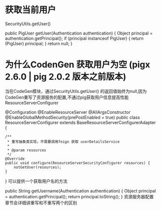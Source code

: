 # 获取当前用户
SecurityUtils.getUser()

public PigUser getUser(Authentication authentication) {
	Object principal = authentication.getPrincipal();
	if (principal instanceof PigUser) {
		return (PigUser) principal;
	}
	return null;
}
# 为什么CodenGen 获取用户为空 (pigx 2.6.0 | pig 2.0.2 版本之前版本)
当在CodeGen模块，通过SecurityUtils.getUser() 的返回值始终为null,因为CodeGen重写了资源服务的配置,不通过pig获取用户信息提高性能
ResourceServerConfigurer

@Configuration
@EnableResourceServer
@AllArgsConstructor
@EnableGlobalMethodSecurity(prePostEnabled = true)
public class ResourceServerConfigurer extends BaseResourceServerConfigurerAdapter {

	/**
	 * 重写抽象类实现，不需要调用feign 获取 userDetailsService
	 *
	 * @param resources
	 */
	@Override
	public void configure(ResourceServerSecurityConfigurer resources) {
		notGetUser(resources);
	}
}
可以提供一个获取用户名的方法

public String getUsername(Authentication authentication) {
	Object principal = authentication.getPrincipal();
	return principal.toString();
}
资源服务器配置章节会详细讲重写和不重写两个的区别

